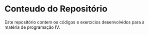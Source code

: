 # Conteudo do Repositório

Este repositório contem os códigos e exercícios desenvolvidos para a matéria de programação IV.
